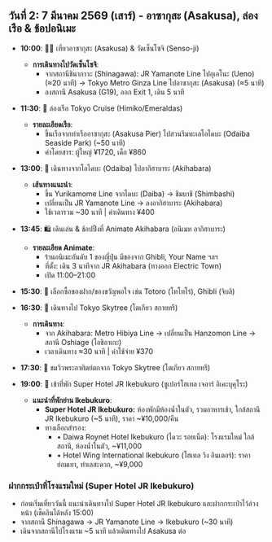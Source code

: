 ## วันที่ 2: 7 มีนาคม 2569 (เสาร์) - อาซากุสะ (Asakusa), ล่องเรือ & ช้อปอนิเมะ

- **10:00**: 🚶‍♀️ เที่ยวอาซากุสะ (Asakusa) & วัดเซ็นโซจิ (Senso-ji)
  - **การเดินทางไปวัดเซ็นโซจิ**:
    - จากสถานีชินากาวะ (Shinagawa): JR Yamanote Line ไปอุเอโนะ (Ueno) (≈20 นาที) → Tokyo Metro Ginza Line ไปอาซากุสะ (Asakusa) (≈5 นาที)
    - ลงสถานี Asakusa (G19), ออก Exit 1, เดิน 5 นาที

- **11:30**: 🚢 ล่องเรือ Tokyo Cruise (Himiko/Emeraldas)
  - **รายละเอียดเรือ**:
    - ขึ้นเรือจากท่าเรืออาซากุสะ (Asakusa Pier) ไปสวนริมทะเลโอไดบะ (Odaiba Seaside Park) (~50 นาที)
    - ค่าโดยสาร: ผู้ใหญ่ ¥1720, เด็ก ¥860

- **13:00**: 🚆 เดินทางจากโอไดบะ (Odaiba) ไปอากิฮาบาระ (Akihabara)
  - **เส้นทางแนะนำ**:
    - ขึ้น Yurikamome Line จากไดบะ (Daiba) → ชิมบาชิ (Shimbashi)
    - เปลี่ยนเป็น JR Yamanote Line → ลงอากิฮาบาระ (Akihabara)
    - ใช้เวลารวม ~30 นาที | ค่าเดินทาง ¥400

- **13:45**: 🛍️ เดินเล่น & ช้อปปิ้งที่ Animate Akihabara (อนิเมท อากิฮาบาระ)
  - **รายละเอียด Animate**:
    - ร้านอนิเมะอันดับ 1 ของญี่ปุ่น มีของจาก Ghibli, Your Name ฯลฯ
    - ที่ตั้ง: เดิน 3 นาทีจาก JR Akihabara (ทางออก Electric Town)
    - เปิด 11:00–21:00

- **15:30**: 🎁 เลือกซื้อของฝาก/ของขวัญพอใจ เช่น Totoro (โทโทโร่), Ghibli (จิบลิ)

- **16:30**: 🗼 เดินทางไป Tokyo Skytree (โตเกียว สกายทรี)
  - **การเดินทาง**:
    - จาก Akihabara: Metro Hibiya Line → เปลี่ยนเป็น Hanzomon Line → สถานี Oshiage (โอชิอาเกะ)
    - เวลาเดินทาง ≈30 นาที | ค่าใช้จ่าย ¥370

- **17:30**: 🌆 ชมวิวพระอาทิตย์ตกจาก Tokyo Skytree (โตเกียว สกายทรี)

- **19:00**: 🏨 เข้าที่พัก Super Hotel JR Ikebukuro (ซูเปอร์โฮเทล เจอาร์ อิเคะบุคุโระ)
  - **แนะนำที่พักย่าน Ikebukuro**:
    - **Super Hotel JR Ikebukuro:** ห้องพักมีห้องน้ำในตัว, รวมอาหารเช้า, ใกล้สถานี JR Ikebukuro (~5 นาที), ราคา ~¥10,000/คืน
    - ทางเลือกสำรอง:
      - • Daiwa Roynet Hotel Ikebukuro (ไดวะ รอยเน็ต): โรงแรมใหม่ ใกล้สถานี, ห้องน้ำในตัว, ~¥11,000
      - • Hotel Wing International Ikebukuro (โฮเทล วิง อินเตอร์): ราคาย่อมเยา, ทำเลสะดวก, ~¥9,000

### ฝากกระเป๋าที่โรงแรมใหม่ (Super Hotel JR Ikebukuro)
- ก่อนเริ่มเที่ยววันนี้ แนะนำเดินทางไป Super Hotel JR Ikebukuro และฝากกระเป๋าไว้ล่วงหน้า (เช็คอินได้หลัง 15:00)
- จากสถานี Shinagawa → JR Yamanote Line → Ikebukuro (~30 นาที)
- เดินจากสถานีไปโรงแรม ~5 นาที แล้วเดินทางไป Asakusa ต่อ